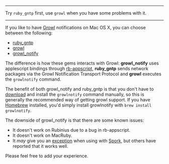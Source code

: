 ***
Try `ruby_gntp` first, use `growl` when you have some problems with it.
***

If you like to have [Growl](http://growl.info/) notifications on Mac OS X, you can choose between the following:

* [ruby_gntp](https://github.com/snaka/ruby_gntp)
* [growl](https://github.com/visionmedia/growl)
* [growl_notify](https://github.com/scottdavis/growl_notify) 

The difference is how these gems interacts with Growl: **growl_notify** uses applescript bindings through [rb-appscript](http://appscript.sourceforge.net/rb-appscript/index.html), **ruby_gntp** sends network packages via the Growl Notification Transport Protocol and  **growl** executes the `growlnotify` command.

The benefit of both growl_notify and ruby_gntp is that you don't have to [download](http://growl.info/extras.php) and install the `growlnotify` command manually, so this is generally the recommended way of getting growl support. If you have [Homebrew](http://mxcl.github.com/homebrew/) installed, you'd simply install growlnotify with `brew install growlnotify`.

The downside of growl_notify is that there are some known issues:

* It doesn't work on Rubinius due to a bug in rb-appscript.
* It doesn't work on MacRuby.
* It _may_ give you an [exception](https://gist.github.com/1151368) when using with [Spork](https://github.com/timcharper/spork), but others have reported that it works well.

Please feel free to add your experience.